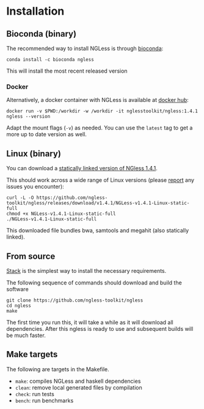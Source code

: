 # Installation

## Bioconda (binary)

The recommended way to install NGLess is through
[bioconda](http://bioconda.github.io):

    conda install -c bioconda ngless 

This will install the most recent released version

### Docker

Alternatively, a docker container with NGLess is available at
[docker hub](https://hub.docker.com/r/nglesstoolkit/ngless):

    docker run -v $PWD:/workdir -w /workdir -it nglesstoolkit/ngless:1.4.1 ngless --version

Adapt the mount flags (``-v``) as needed. You can use the `latest` tag to get a
more up to date version as well.


## Linux (binary)

You can download a [statically linked version of NGless
1.4.1](https://github.com/ngless-toolkit/ngless/releases/download/v1.4.1/NGLess-v1.4.1-Linux-static-full).

This should work across a wide range of Linux versions (please
[report](https://github.com/ngless-toolkit/ngless/issues) any issues you encounter):

    curl -L -O https://github.com/ngless-toolkit/ngless/releases/download/v1.4.1/NGLess-v1.4.1-Linux-static-full
    chmod +x NGLess-v1.4.1-Linux-static-full
    ./NGLess-v1.4.1-Linux-static-full

This downloaded file bundles bwa, samtools and megahit (also statically linked).

## From source

[Stack](https://docs.haskellstack.org/en/stable/README.html) is the simplest way
to install the necessary requirements.

The following sequence of commands should download and build the software

    git clone https://github.com/ngless-toolkit/ngless
    cd ngless
    make


The first time you run this, it will take a while as it will download all
dependencies. After this ngless is ready to use and subsequent builds will be
much faster.

## Make targets

The following are targets in the Makefile.

- `make`: compiles NGLess and haskell dependencies
- `clean`: remove local generated files by compilation
- `check`: run tests
- `bench`: run benchmarks

